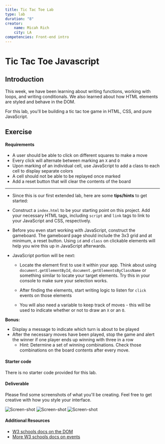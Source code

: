 ```yaml
---
title: Tic Tac Toe Lab
type: lab
duration: "8"
creator:
    name: Micah Rich
    city: LA
competencies: Front-end intro
---
```


# Tic Tac Toe Javascript

## Introduction

This week, we have been learning about writing functions, working with
loops, and writing conditionals. We also learned about how HTML elements are styled and behave in the DOM.

For this lab, you'll be building a tic tac toe game in HTML, CSS, and pure JavaScript.

## Exercise

#### Requirements

- A user should be able to click on different squares to make a move
- Every click will alternate between marking an `X` and `O`
- Upon marking of an individual cell, use JavaScript to add a class to
  each cell to display separate colors
- A cell should not be able to be replayed once marked
- Add a reset button that will clear the contents of the board

---

- Since this is our first extended lab, here are some __tips/hints__ to get started:

 - Construct a `index.html` to be your starting point on this
 project. Add your necessary HTML tags, including `script` and
 `link` tags to link to your JavaScript and CSS, respectively.

 - Before you even start working with JavaScript, construct the
 gameboard. The gameboard page should include the 3x3 grid and at
 minimum, a reset button. Using `id` and `class` on clickable
 elements will help you wire this up in JavaScript afterwards.

 - JavaScript portion will be next:

   * Locate the element first to use it within your app. Think about
      using `document.getElementById`, `document.getElementsByClassName` or something similar to locate your target elements. Try this in your console to make sure your selection works.

   * After finding the elements, start writing logic to listen for
      `click` events on those elements

   * You will also need a variable to keep track of moves - this
      will be used to indicate whether or not to draw an `X` or an `O`.

**Bonus:**
- Display a message to indicate which turn is about to be played
- After the necessary moves have been played, stop the game and alert the
  winner if one player ends up winning with three in a row
    * Hint: Determine a set of winning combinations. Check those
      combinations on the board contents after every move.


#### Starter code

There is no starter code provided for this lab.

#### Deliverable

Please find some screenshots of what you'll be creating.  Feel free to get creative with how you style your interface.

![Screen-shot](https://i.imgur.com/kz2L9f9.png)
![Screen-shot](https://i.imgur.com/d8lFshD.png)
![Screen-shot](https://i.imgur.com/Jw6hhcA.png)

#### Additional Resources

- [W3 schools docs on the DOM](http://www.w3schools.com/jsref/dom_obj_all.asp)
- [More W3 schools docs on events](https://developer.mozilla.org/en-US/docs/Web/Events)
